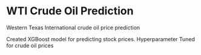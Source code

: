 # WTI Crude Oil Prediction
Western Texas International crude oil price prediction

Created XGBoost model for predicting stock prices.
Hyperparameter Tuned for crude oil prices
